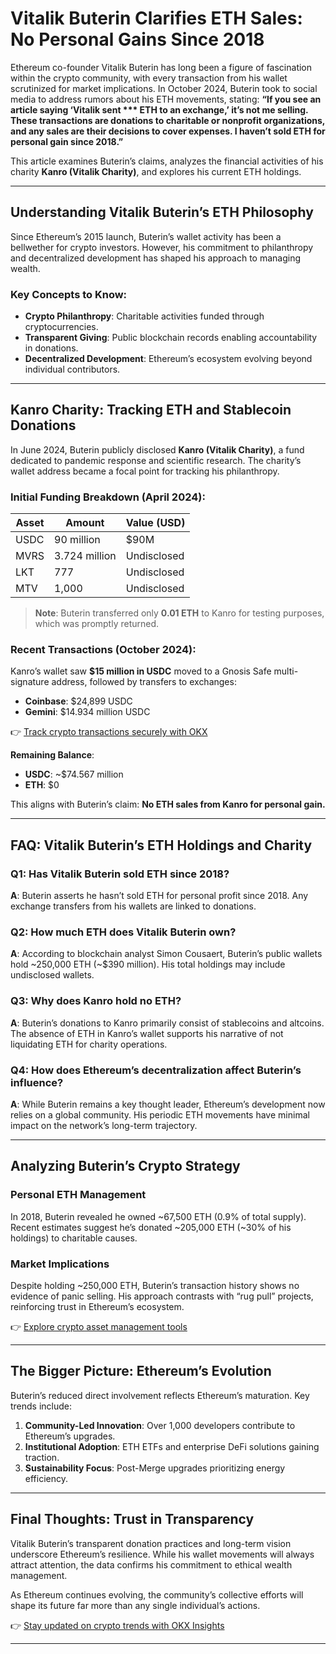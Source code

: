 # Vitalik Buterin Clarifies ETH Sales: No Personal Gains Since 2018  

Ethereum co-founder Vitalik Buterin has long been a figure of fascination within the crypto community, with every transaction from his wallet scrutinized for market implications. In October 2024, Buterin took to social media to address rumors about his ETH movements, stating: **“If you see an article saying ‘Vitalik sent *** ETH to an exchange,’ it’s not me selling. These transactions are donations to charitable or nonprofit organizations, and any sales are their decisions to cover expenses. I haven’t sold ETH for personal gain since 2018.”**  

This article examines Buterin’s claims, analyzes the financial activities of his charity **Kanro (Vitalik Charity)**, and explores his current ETH holdings.  

---

## Understanding Vitalik Buterin’s ETH Philosophy  

Since Ethereum’s 2015 launch, Buterin’s wallet activity has been a bellwether for crypto investors. However, his commitment to philanthropy and decentralized development has shaped his approach to managing wealth.  

### Key Concepts to Know:  
- **Crypto Philanthropy**: Charitable activities funded through cryptocurrencies.  
- **Transparent Giving**: Public blockchain records enabling accountability in donations.  
- **Decentralized Development**: Ethereum’s ecosystem evolving beyond individual contributors.  

---

## Kanro Charity: Tracking ETH and Stablecoin Donations  

In June 2024, Buterin publicly disclosed **Kanro (Vitalik Charity)**, a fund dedicated to pandemic response and scientific research. The charity’s wallet address became a focal point for tracking his philanthropy.  

### Initial Funding Breakdown (April 2024):  
| Asset     | Amount         | Value (USD) |  
|-----------|----------------|-------------|  
| USDC      | 90 million     | $90M        |  
| MVRS      | 3.724 million  | Undisclosed |  
| LKT       | 777            | Undisclosed |  
| MTV       | 1,000          | Undisclosed |  

> **Note**: Buterin transferred only **0.01 ETH** to Kanro for testing purposes, which was promptly returned.  

### Recent Transactions (October 2024):  
Kanro’s wallet saw **$15 million in USDC** moved to a Gnosis Safe multi-signature address, followed by transfers to exchanges:  
- **Coinbase**: $24,899 USDC  
- **Gemini**: $14.934 million USDC  

👉 [Track crypto transactions securely with OKX](https://bit.ly/okx-bonus)  

**Remaining Balance**:  
- **USDC**: ~$74.567 million  
- **ETH**: $0  

This aligns with Buterin’s claim: **No ETH sales from Kanro for personal gain.**  

---

## FAQ: Vitalik Buterin’s ETH Holdings and Charity  

### Q1: Has Vitalik Buterin sold ETH since 2018?  
**A**: Buterin asserts he hasn’t sold ETH for personal profit since 2018. Any exchange transfers from his wallets are linked to donations.  

### Q2: How much ETH does Vitalik Buterin own?  
**A**: According to blockchain analyst Simon Cousaert, Buterin’s public wallets hold ~250,000 ETH (~$390 million). His total holdings may include undisclosed wallets.  

### Q3: Why does Kanro hold no ETH?  
**A**: Buterin’s donations to Kanro primarily consist of stablecoins and altcoins. The absence of ETH in Kanro’s wallet supports his narrative of not liquidating ETH for charity operations.  

### Q4: How does Ethereum’s decentralization affect Buterin’s influence?  
**A**: While Buterin remains a key thought leader, Ethereum’s development now relies on a global community. His periodic ETH movements have minimal impact on the network’s long-term trajectory.  

---

## Analyzing Buterin’s Crypto Strategy  

### Personal ETH Management  
In 2018, Buterin revealed he owned ~67,500 ETH (0.9% of total supply). Recent estimates suggest he’s donated ~205,000 ETH (~30% of his holdings) to charitable causes.  

### Market Implications  
Despite holding ~250,000 ETH, Buterin’s transaction history shows no evidence of panic selling. His approach contrasts with “rug pull” projects, reinforcing trust in Ethereum’s ecosystem.  

👉 [Explore crypto asset management tools](https://bit.ly/okx-bonus)  

---

## The Bigger Picture: Ethereum’s Evolution  

Buterin’s reduced direct involvement reflects Ethereum’s maturation. Key trends include:  
1. **Community-Led Innovation**: Over 1,000 developers contribute to Ethereum’s upgrades.  
2. **Institutional Adoption**: ETH ETFs and enterprise DeFi solutions gaining traction.  
3. **Sustainability Focus**: Post-Merge upgrades prioritizing energy efficiency.  

---

## Final Thoughts: Trust in Transparency  

Vitalik Buterin’s transparent donation practices and long-term vision underscore Ethereum’s resilience. While his wallet movements will always attract attention, the data confirms his commitment to ethical wealth management.  

As Ethereum continues evolving, the community’s collective efforts will shape its future far more than any single individual’s actions.  

👉 [Stay updated on crypto trends with OKX Insights](https://bit.ly/okx-bonus)  

---  